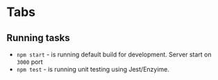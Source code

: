 # Tabs

## Running tasks
- `npm start` - is running default build for development. Server start on `3000` port
- `npm test` - is running unit testing using Jest/Enzyime. 


